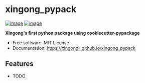 # xingong_pypack


[![image](https://img.shields.io/pypi/v/xingong_pypack.svg)](https://pypi.python.org/pypi/xingong_pypack)
[![image](https://img.shields.io/conda/vn/conda-forge/xingong_pypack.svg)](https://anaconda.org/conda-forge/xingong_pypack)


**Xingong's first python package using cookiecutter-pypackage**


-   Free software: MIT License
-   Documentation: https://xingongli.github.io/xingong_pypack
    

## Features

-   TODO
